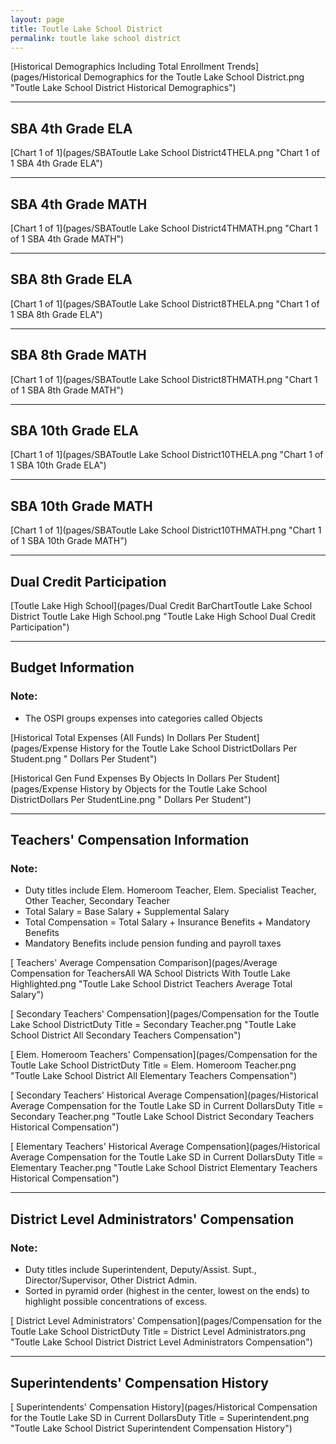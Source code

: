 ```yaml
---
layout: page
title: Toutle Lake School District
permalink: toutle lake school district
---
```



[Historical Demographics Including Total Enrollment Trends](pages/Historical Demographics for the Toutle Lake School District.png "Toutle Lake School District Historical Demographics")

___

## SBA 4th Grade ELA

[Chart 1 of 1](pages/SBAToutle Lake School District4THELA.png "Chart 1 of 1 SBA 4th Grade ELA")


___

## SBA 4th Grade MATH

[Chart 1 of 1](pages/SBAToutle Lake School District4THMATH.png "Chart 1 of 1 SBA 4th Grade MATH")


___

## SBA 8th Grade ELA

[Chart 1 of 1](pages/SBAToutle Lake School District8THELA.png "Chart 1 of 1 SBA 8th Grade ELA")


___

## SBA 8th Grade MATH

[Chart 1 of 1](pages/SBAToutle Lake School District8THMATH.png "Chart 1 of 1 SBA 8th Grade MATH")


___

## SBA 10th Grade ELA

[Chart 1 of 1](pages/SBAToutle Lake School District10THELA.png "Chart 1 of 1 SBA 10th Grade ELA")


___

## SBA 10th Grade MATH

[Chart 1 of 1](pages/SBAToutle Lake School District10THMATH.png "Chart 1 of 1 SBA 10th Grade MATH")


___

## Dual Credit Participation

[Toutle Lake High School](pages/Dual Credit BarChartToutle Lake School District Toutle Lake High School.png "Toutle Lake High School Dual Credit Participation")


___

## Budget Information
### Note:
- The OSPI groups expenses into categories called Objects

[Historical Total Expenses (All Funds) In Dollars Per Student](pages/Expense History for the Toutle Lake School DistrictDollars Per Student.png " Dollars Per Student")

[Historical Gen Fund Expenses By Objects In Dollars Per Student](pages/Expense History by Objects for the Toutle Lake School DistrictDollars Per StudentLine.png " Dollars Per Student")


___

## Teachers' Compensation Information
### Note:
- Duty titles include Elem. Homeroom Teacher, Elem. Specialist Teacher, Other Teacher, Secondary Teacher
- Total Salary = Base Salary + Supplemental Salary
- Total Compensation = Total Salary + Insurance Benefits + Mandatory Benefits
- Mandatory Benefits include pension funding and payroll taxes

[ Teachers' Average Compensation Comparison](pages/Average Compensation for TeachersAll WA School Districts With Toutle Lake Highlighted.png "Toutle Lake School District Teachers Average Total Salary")

[ Secondary Teachers' Compensation](pages/Compensation for the Toutle Lake School DistrictDuty Title = Secondary Teacher.png "Toutle Lake School District All Secondary Teachers Compensation")

[ Elem. Homeroom Teachers' Compensation](pages/Compensation for the Toutle Lake School DistrictDuty Title = Elem. Homeroom Teacher.png "Toutle Lake School District All Elementary Teachers Compensation")

[ Secondary Teachers' Historical Average Compensation](pages/Historical Average Compensation for the Toutle Lake SD in Current DollarsDuty Title = Secondary Teacher.png "Toutle Lake School District Secondary Teachers Historical Compensation")

[ Elementary Teachers' Historical Average Compensation](pages/Historical Average Compensation for the Toutle Lake SD in Current DollarsDuty Title = Elementary Teacher.png "Toutle Lake School District Elementary Teachers Historical Compensation")


___

## District Level Administrators' Compensation

### Note:
- Duty titles include Superintendent, Deputy/Assist. Supt., Director/Supervisor, Other District Admin.
- Sorted in pyramid order (highest in the center, lowest on the ends) to highlight possible concentrations of excess.

[ District Level Administrators' Compensation](pages/Compensation for the Toutle Lake School DistrictDuty Title = District Level Administrators.png "Toutle Lake School District District Level Administrators Compensation")


___

## Superintendents' Compensation History

[ Superintendents' Compensation History](pages/Historical Compensation for the Toutle Lake SD in Current DollarsDuty Title = Superintendent.png "Toutle Lake School District Superintendent Compensation History")

